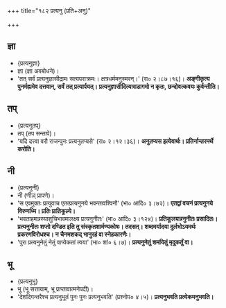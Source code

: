 +++
title="१८२ प्रत्यनु (प्रति+अनु)"

+++

## ज्ञा
- {प्रत्यनुज्ञा}
- ज्ञा (ज्ञा अवबोधने)।
- 'तत् सर्वं प्रत्यनुज्ञासीद्रामः सत्यपराक्रमः। क्षत्रधर्ममनुस्मरन्।' (रा० २।८७।१६)। **अङ्गीकृत्य पुनर्मह्यमेव दत्तवान्, सर्वं तत् प्रत्यार्पयत्। प्रत्यनुज्ञासीदित्यत्राडागमो न कृतः, छन्दोवत्कवयः कुर्वन्तीति।**

## तप्
- {प्रत्यनुतप्}
- तप् (तप सन्तापे)।
- 'यदि दत्त्वा वरौ राजन्पुनः प्रत्यनुतप्यसे' (रा० २।१२।३६)। **अनुतप्यस इत्येवार्थः। प्रतिर्नान्तरमर्थे करोति।**

## नी
- {प्रत्यनुनी}
- नी (णीञ् प्रापणे)।
- 'स एवमुक्तः प्रत्युवाच एतत्प्रत्यनुनये भवन्तावश्विनौ' (भा० आदि० ३।७२)। **एतद्वां वचनं प्रत्यनुनये विरुणध्मि। प्रतिः प्रातिकूल्ये।**
- 'भवताहमन्नस्याशुचिभावमालक्ष्य प्रत्यनुनीतः' (भा० आदि० ३।१२४)। **प्रतिकूलयन्ननुनीतः प्रसादितः। प्रत्यनुनीतः शप्तो दण्डित इति तु संस्कृतशार्मण्यकोषः। तदसत्। शब्दमर्यादया दुर्लभोऽयमर्थः प्रकरणविरोधश्च। न चैनमशकद् भानुरहं वा स्नेहकारणैः।**
- 'पुरा प्रत्यनुनेतुं नेतुं वाप्येकतां त्वया' (भा० शां० ६।७)। **प्रत्यनुनेतुं शमयितुं मृदूकर्तुं वा।**

## भू
- {प्रत्यनुभू}
- भू (भू सत्तायाम्, भू प्राप्तावात्मनेपदी)।
- 'देशदिगन्तरैश्च प्रत्यनुभूतं पुनः पुनः प्रत्यनुभवति' (प्रश्नोप० ४।५)। **प्रत्यनुभवति प्रत्येकमनुभवति।**
